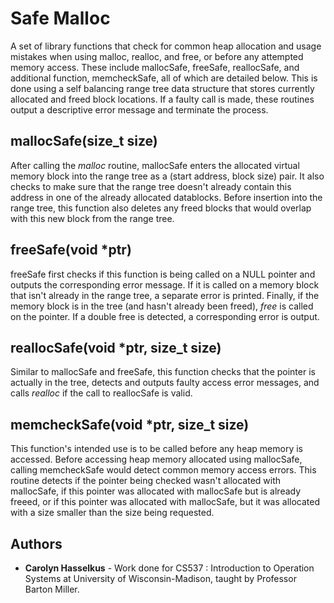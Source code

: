 # Safe Malloc

A set of library functions that check for common heap allocation and usage mistakes when using malloc, realloc, and free, or before any attempted memory access. These include mallocSafe, freeSafe, reallocSafe, and additional function, memcheckSafe, all of which are detailed below. This is done using a self balancing range tree data structure that stores currently allocated and freed block locations. If a faulty call is made, these routines output a descriptive error message and terminate the process.


## mallocSafe(size_t size)
After calling the *malloc* routine, mallocSafe enters the allocated virtual memory block into the range tree as a (start address, block size) pair. It also checks to make sure that the range tree doesn't already contain this address in one of the already allocated datablocks. Before insertion into the range tree, this function also deletes any freed blocks that would overlap with this new block from the range tree.


## freeSafe(void *ptr)
freeSafe first checks if this function is being called on a NULL pointer and outputs the corresponding error message. If it is called on a memory block that isn't already in the range tree, a separate error is printed. Finally, if the memory block is in the tree (and hasn't already been freed), *free* is called on the pointer. If a double free is detected, a corresponding error is output.


## reallocSafe(void *ptr, size_t size)
Similar to mallocSafe and freeSafe, this function checks that the pointer is actually in the tree, detects and outputs faulty access error messages, and calls *realloc* if the call to reallocSafe is valid. 


## memcheckSafe(void *ptr, size_t size)
This function's intended use is to be called before any heap memory is accessed. Before accessing heap memory allocated using mallocSafe, calling memcheckSafe would detect common memory access errors. This routine detects if the pointer being checked wasn't allocated with mallocSafe, if this pointer was allocated with mallocSafe but is already freeed, or if this pointer was allocated with mallocSafe, but it was allocated with a size smaller than the size being requested. 


## Authors

* **Carolyn Hasselkus** - Work done for CS537 : Introduction to Operation Systems at University of Wisconsin-Madison, taught by Professor Barton Miller.
